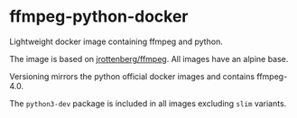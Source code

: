# ffmpeg-python-docker

Lightweight docker image containing ffmpeg and python.

The image is based on [jrottenberg/ffmpeg](https://github.com/jrottenberg/ffmpeg). All images have an alpine base.

Versioning mirrors the python official docker images and contains ffmpeg-4.0.

The `python3-dev` package is included in all images excluding `slim` variants.
